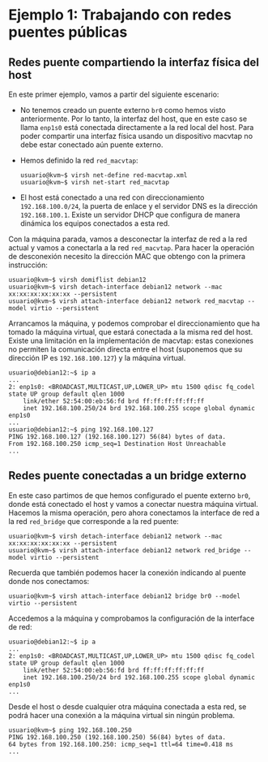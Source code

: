 # Ejemplo 1: Trabajando con redes puentes públicas

## Redes puente compartiendo la interfaz física del host

En este primer ejemplo, vamos a partir del siguiente escenario:

* No tenemos creado un puente externo `br0` como hemos visto anteriormente. Por lo tanto, la interfaz del host, que en este caso se llama `enp1s0` está conectada directamente a la red local del host. Para poder compartir una interfaz física usando un dispositivo macvtap no debe estar conectado aún puente externo.
* Hemos definido la red `red_macvtap`:

    ```
    usuario@kvm~$ virsh net-define red-macvtap.xml 
    usuario@kvm~$ virsh net-start red_macvtap 
    ```

* El host está conectado a una red con direccionamiento `192.168.100.0/24`, la puerta de enlace y el servidor DNS es la dirección `192.168.100.1`. Existe un servidor DHCP que configura de manera dinámica los equipos conectados a esta red.

Con la máquina parada, vamos a desconectar la interfaz de red a la red actual y vamos a conectarla a la red `red_macvtap`. Para hacer la operación de desconexión necesito la dirección MAC que obtengo con la primera instrucción:

```
usuario@kvm~$ virsh domiflist debian12
usuario@kvm~$ virsh detach-interface debian12 network --mac xx:xx:xx:xx:xx:xx --persistent 
usuario@kvm~$ virsh attach-interface debian12 network red_macvtap --model virtio --persistent
```

Arrancamos la máquina, y podemos comprobar el direccionamiento que ha tomado la máquina virtual, que estará conectada a la misma red del host. Existe una limitación en la implementación de macvtap: estas conexiones no permiten la comunicación directa entre el host (suponemos que su dirección IP es `192.168.100.127`) y la máquina virtual.

```
usuario@debian12:~$ ip a
...
2: enp1s0: <BROADCAST,MULTICAST,UP,LOWER_UP> mtu 1500 qdisc fq_codel state UP group default qlen 1000
    link/ether 52:54:00:eb:56:fd brd ff:ff:ff:ff:ff:ff
    inet 192.168.100.250/24 brd 192.168.100.255 scope global dynamic enp1s0
...
usuario@debian12:~$ ping 192.168.100.127
PING 192.168.100.127 (192.168.100.127) 56(84) bytes of data.
From 192.168.100.250 icmp_seq=1 Destination Host Unreachable
...
```

## Redes puente conectadas a un bridge externo

En este caso partimos de que hemos configurado el puente externo `br0`, donde está conectado el host y vamos a conectar nuestra máquina virtual. Hacemos la misma operación, pero ahora conectamos la interface de red a la red `red_bridge` que corresponde a la red puente:

```
usuario@kvm~$ virsh detach-interface debian12 network --mac xx:xx:xx:xx:xx:xx --persistent 
usuario@kvm~$ virsh attach-interface debian12 network red_bridge --model virtio --persistent
```

Recuerda que también podemos hacer la conexión indicando al puente donde nos conectamos:

```
usuario@kvm~$ virsh attach-interface debian12 bridge br0 --model virtio --persistent
```

Accedemos a la máquina y comprobamos la configuración de la interface de red:

```
usuario@debian12:~$ ip a
...
2: enp1s0: <BROADCAST,MULTICAST,UP,LOWER_UP> mtu 1500 qdisc fq_codel state UP group default qlen 1000
    link/ether 52:54:00:eb:56:fd brd ff:ff:ff:ff:ff:ff
    inet 192.168.100.250/24 brd 192.168.100.255 scope global dynamic enp1s0
...
```

Desde el host o desde cualquier otra máquina conectada a esta red, se podrá hacer una conexión a la máquina virtual sin ningún problema.

```
usuario@kvm~$ ping 192.168.100.250
PING 192.168.100.250 (192.168.100.250) 56(84) bytes of data.
64 bytes from 192.168.100.250: icmp_seq=1 ttl=64 time=0.418 ms
...
```